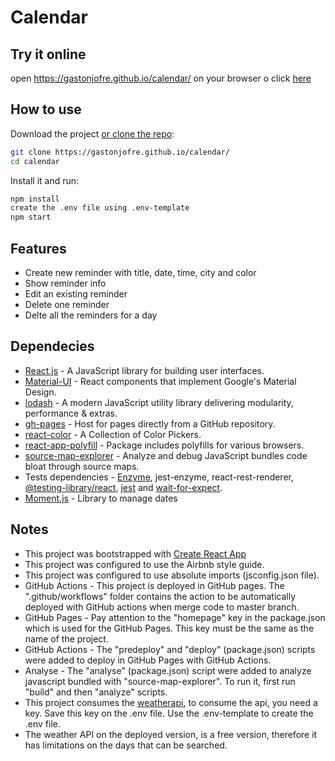 # Calendar

## Try it online

open https://gastonjofre.github.io/calendar/ on your browser o click [here](https://gastonjofre.github.io/calendar/)

## How to use

Download the project [or clone the repo](https://gastonjofre.github.io/calendar/):

```sh
git clone https://gastonjofre.github.io/calendar/
cd calendar
```

Install it and run:

```sh
npm install
create the .env file using .env-template
npm start

```

## Features
- Create new reminder with title, date, time, city and color
- Show reminder info
- Edit an existing reminder
- Delete one reminder
- Delte all the reminders for a day

## Dependecies
- [React.js](https://reactjs.org/) - A JavaScript library for building user interfaces.
- [Material-UI](https://material-ui.com/) - React components that implement Google's Material Design.
- [lodash](https://lodash.com/) - A modern JavaScript utility library delivering modularity, performance & extras.
- [gh-pages](https://pages.github.com/) - Host for pages directly from a GitHub repository.
- [react-color](https://casesandberg.github.io/react-color/) - A Collection of Color Pickers.
- [react-app-polyfill](https://github.com/facebook/create-react-app/blob/master/packages/react-app-polyfill/README.md) - Package includes polyfills for various browsers. 
- [source-map-explorer](https://www.npmjs.com/package/source-map-explorer) - Analyze and debug JavaScript bundles code bloat through source maps.
- Tests dependencies - [Enzyme](https://enzymejs.github.io/enzyme/), jest-enzyme, react-rest-renderer, [@testing-library/react](https://testing-library.com/docs/react-testing-library/intro), [jest](https://jestjs.io/) and [wait-for-expect](https://www.npmjs.com/package/wait-for-expect).
- [Moment.js](https://momentjs.com/) - Library to manage dates

## Notes
- This project was bootstrapped with [Create React App](https://create-react-app.dev/)
- This project was configured to use the Airbnb style guide.
- This project was configured to use absolute imports (jsconfig.json file).
- GitHub Actions - This project is deployed in GitHub pages. The ".github/workflows" folder contains the action to be automatically deployed with GitHub actions when merge code to master branch.
- GitHub Pages - Pay attention to the "homepage" key in the package.json which is used for the GitHub Pages. This key must be the same as the name of the project.
- GitHub Actions - The "predeploy" and "deploy" (package.json) scripts were added to deploy in GitHub Pages with GitHub Actions.
- Analyse - The "analyse" (package.json) script were added to analyze javascript bundled with "source-map-explorer". To run it, first run "build" and then "analyze" scripts.
- This project consumes the [weatherapi](https://www.weatherapi.com/), to consume the api, you need a key. Save this key on the .env file. Use the .env-template to create the .env file. 
- The weather API on the deployed version, is a free version, therefore it has limitations on the days that can be searched.

